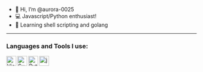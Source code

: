 - 👋 Hi, I’m @aurora-0025
- 💻 Javascript/Python enthusiast!
- 📘 Learning shell scripting and golang
---
### Languages and Tools I use:

<img align="left" alt="Visual Studio Code" width="26px" src="https://i.imgur.com/LwSdAlE.png" />
<img align="left" alt="Sublime Text" width="26px" src="https://toppng.com/uploads/preview/sublime-text-icon-sublime-text-3-icon-11553464063uymi94fpyp.png" />
<img align="left" alt="Python" width="26px" src="https://i.imgur.com/ml09ccU.jpg" />
<img align="left" alt="js" width="26px" src="https://i.imgur.com/3u1wzwE.png" />
<!---
aurora-0025/aurora-0025 is a ✨ special ✨ repository because its `README.md` (this file) appears on your GitHub profile.
You can click the Preview link to take a look at your changes.
--->
